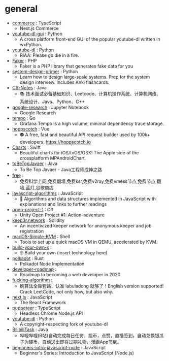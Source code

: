 # general
- [commerce](https://github.com/vercel/commerce) : TypeScript
  - Next.js Commerce
- [youtube-dl-gui](https://github.com/MrS0m30n3/youtube-dl-gui) : Python
  - A cross platform front-end GUI of the popular youtube-dl written in wxPython.
- [youtube-dl](https://github.com/lrvick/youtube-dl) : Python
  - RIAA: Please go die in a fire.
- [Faker](https://github.com/fzaninotto/Faker) : PHP
  - Faker is a PHP library that generates fake data for you
- [system-design-primer](https://github.com/donnemartin/system-design-primer) : Python
  - Learn how to design large-scale systems. Prep for the system design interview. Includes Anki flashcards.
- [CS-Notes](https://github.com/CyC2018/CS-Notes) : Java
  - 📚 技术面试必备基础知识、Leetcode、计算机操作系统、计算机网络、系统设计、Java、Python、C++
- [google-research](https://github.com/google-research/google-research) : Jupyter Notebook
  - Google Research
- [tempo](https://github.com/grafana/tempo) : Go
  - Grafana Tempo is a high volume, minimal dependency trace storage.
- [hoppscotch](https://github.com/hoppscotch/hoppscotch) : Vue
  - 👽 A free, fast and beautiful API request builder used by 100k+ developers. https://hoppscotch.io
- [Charts](https://github.com/danielgindi/Charts) : Swift
  - Beautiful charts for iOS/tvOS/OSX! The Apple side of the crossplatform MPAndroidChart.
- [toBeTopJavaer](https://github.com/hollischuang/toBeTopJavaer) : Java
  - To Be Top Javaer - Java工程师成神之路
- [free](https://github.com/freefq/free) : 
  - 免费科学上网,免费翻墙,免费ssr,免费v2ray,免费vmess节点,免费节点,翻墙,蓝灯,谷歌商店
- [javascript-algorithms](https://github.com/trekhleb/javascript-algorithms) : JavaScript
  - 📝 Algorithms and data structures implemented in JavaScript with explanations and links to further readings
- [open-project-1](https://github.com/UnityTechnologies/open-project-1) : C#
  - Unity Open Project #1: Action-adventure
- [keep3r.network](https://github.com/keep3r-network/keep3r.network) : Solidity
  - An incentivized keeper network for anonymous keeper and job registration
- [macOS-Simple-KVM](https://github.com/foxlet/macOS-Simple-KVM) : Shell
  - Tools to set up a quick macOS VM in QEMU, accelerated by KVM.
- [build-your-own-x](https://github.com/danistefanovic/build-your-own-x) : 
  - 🤓 Build your own (insert technology here)
- [polkadot](https://github.com/paritytech/polkadot) : Rust
  - Polkadot Node Implementation
- [developer-roadmap](https://github.com/kamranahmedse/developer-roadmap) : 
  - Roadmap to becoming a web developer in 2020
- [fucking-algorithm](https://github.com/labuladong/fucking-algorithm) : 
  - 刷算法全靠套路，认准 labuladong 就够了！English version supported! Crack LeetCode, not only how, but also why.
- [next.js](https://github.com/vercel/next.js) : JavaScript
  - The React Framework
- [puppeteer](https://github.com/puppeteer/puppeteer) : TypeScript
  - Headless Chrome Node.js API
- [youtube-dl](https://github.com/l1ving/youtube-dl) : Python
  - A copyright-respecting fork of youtube-dl
- [BilibiliTask](https://github.com/srcrs/BilibiliTask) : Java
  - 哔哩哔哩(B站)自动完成每日任务，投币，点赞，直播签到，自动兑换银瓜子为硬币，自动送出即将过期礼物，漫画App签到。
- [beginners-intro-javascript-node](https://github.com/microsoft/beginners-intro-javascript-node) : JavaScript
  - Beginner's Series: Introduction to JavaScript (Node.js)
